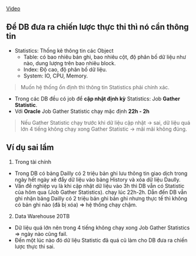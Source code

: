 [Video](https://wecommit.com.vn/courses/chuong-trinh-dao-tao-toi-uu-co-so-du-lieu-cao-cap/lesson/sai-lam-03/)

## Để DB đưa ra chiến lược thực thi thì nó cần thông tin

- Statistics: Thống kê thông tin các Object
  - Table: có bao nhiêu bản ghi, bao nhiêu cột, độ phân bố dữ liệu như nào, dung lượng trên bao nhiêu block.
  - Index: Độ cao, độ phân bố dữ liệu.
  - System: IO, CPU, Memory.

>Muốn hệ thống ổn định thì thông tin Statistics phải chính xác.

- Trong các DB đều có job để **cập nhật định kỳ** Statistics: Job **Gather Statistic**.
- Với **Oracle** Job Gather Statistic chạy mặc định **22h - 2h**

>Nếu Gather Statistic chạy trước khi dữ liệu cập nhật -> sai, dữ liệu quá lớn 4 tiếng không chạy xong Gather Statistic -> mãi mãi không đúng.
>
## Ví dụ sai lầm

1. Trong tài chính

- Trong DB có bảng Dailly có 2 triệu bản ghi lưu thông tin giao dịch trong ngày hết ngày xẽ đẩy dữ liệu vào bảng History và xóa dữ liệu Daully.
- Vấn đề nghiệp vụ là khi cập nhật dữ liệu vào 3h thì DB vẫn có Statistic của hôm qua (Job Gather Statistics). chạy lúc 22h-2h. Dẫn đến DB vẫn ghi nhận bảng Dailly có 2 triệu bản ghi bản ghi nhưng thực tế thì không có bản ghi nào (đã bị xóa) => hệ thống chạy chậm.

2. Data Warehouse 20TB

- Dữ liệu quá lớn nên trong 4 tiếng không chạy xong Job Gather Statistics => ngày nào cũng fail.
- Đến một lúc nào đó dữ liệu Statistic đã quá cũ làm cho DB đưa ra chiến lược thực thi sai.
